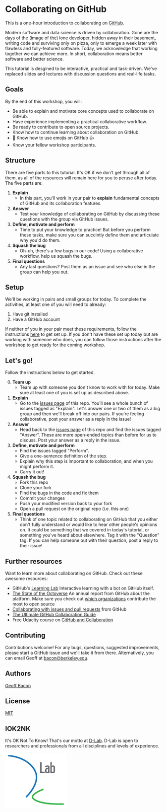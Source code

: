 # Collaborating on GitHub

This is a one-hour introduction to collaborating on [GitHub](https://github.com/).

Modern software and data science is driven by collaboration. Gone are the days of the (image of the) lone developer, hidden away in their basement, writing code and surviving only on pizza, only to emerge a week later with flawless and fully-featured software. Today, we acknowledge that working together we can achieve more. In short, collaboration means better software and better science.

This tutorial is desgined to be interactive, practical and task-driven. We've replaced slides and lectures with discussion questions and real-life tasks.

## Goals

By the end of this workshop, you will:

- Be able to explain and motivate core concepts used to collaborate on GitHub.
- Have experience implementing a practical collaborative workflow.
- Be ready to contribute to open source projects.
- Know how to continue learning about collaboration on GitHub.
- :dizzy: Know how to use emojis on GitHub :+1:
- Know your fellow workshop participants.

## Structure

There are five parts to this tutorial. It's OK if we don't get through all of them, as all of the resources will remain here for you to peruse after today. The five parts are:

1. **Explain** 
    - In this part, you'll work in your pair to **explain** fundamental concepts of GitHub and its collaboration features. 
2. **Answer** 
    - Test your knowledge of collaborating on GitHub by discussing these questions with the group via GitHub issues.
3. **Define, motivate and perform**
    - Time to put your knowledge to practice! But before you perform these tasks, make sure you can succintly define them and articulate why you'd do them.
4. **Squash the bug**
    - Oh-uh, there's a few bugs in our code! Using a collaborative workflow, help us squash the bugs.
5. **Final questions**
    - Any last questions? Post them as an issue and see who else in the group can help you out.


## Setup

We'll be working in pairs and small groups for today. To complete the activities, at least one of you will need to already:

1. Have git installed
2. Have a GitHub account

If neither of you in your pair meet these requirements, follow the instructions [here](setup.md) to get set up. If you don't have these set up today but are working with someone who does, you can follow those instructions after the workshop to get ready for the coming workshop.

## Let's go!

Follow the instructions below to get started.

0. **Team up** 
    - Team up with someone you don't know to work with for today. Make sure at least one of you is set up as described above.
1. **Explain** 
    - Go to the [issues page](https://github.com/geoffbacon/collaboration/issues?q=is%3Aopen+is%3Aissue+label%3AExplain) of this repo. You'll see a whole bunch of issues tagged as "Explain". Let's answer one or two of them as a big group and then we'll break off into our pairs. If you're feeling collaborative, post your answer as a reply in the issue!
2. **Answer**
    - Head back to the [issues page](https://github.com/geoffbacon/collaboration/issues) of this repo and find the issues tagged "Answer". These are more open-ended topics than before for us to discuss. Post your answer as a reply in the issue.
3. **Define, motivate and perform**
    - Find the issues tagged "Perform".
    - Give a one-sentence definition of the step.
    - Explain why this step is important to collaboration, and when you might perform it.
    - Carry it out!
4. **Squash the bug**
    - Fork this repo
    - Clone your fork
    - Find the bugs in the code and fix them
    - Commit your changes
    - Push your modified version back to your fork
    - Open a pull request on the original repo (i.e. this one)
5. **Final questions**
    - Think of one topic related to collaborating on GitHub that you either don't fully understand or would like to hear other people's opinions on. It could be something that we covered in today's tutorial, or something you've heard about elsewhere. Tag it with the "Question" tag. If you can help someone out with their question, post a reply to their issue!

## Further resources

Want to learn more about collaborating on GitHub. Check out these awesome resources:

- GitHub's [Learning Lab](https://lab.github.com/) Interactive learning with a bot on GitHub itself.
- [The State of the Octoverse](https://octoverse.github.com/) An annual report from GitHub about the platform. Make sure you check out [which organizations](https://octoverse.github.com/projects) contribute the most to open source
- [Collaborating with issues and pull requests](https://help.github.com/en/categories/collaborating-with-issues-and-pull-requests) from GitHub
- [The Ultimate GitHub Collaboration Guide](https://medium.com/@jonathanmines/the-ultimate-github-collaboration-guide-df816e98fb67)
- Free Udacity course on [GitHub and Collaboration](https://www.udacity.com/course/github-collaboration--ud456)




## Contributing

Contributions welcome! For any bugs, questions, suggested improvements, please start a GitHub issue and we'll take it from there. Alternatively, you can email Geoff at bacon@berkeley.edu.

## Authors
[Geoff Bacon](https://geoffbacon.github.io/)

## License
[MIT](https://choosealicense.com/licenses/mit/)

## IOK2NK

It's OK Not To Know! That's our motto at [D-Lab](https://dlab.berkeley.edu/). D-Lab is open to researchers and professionals from all disciplines and levels of experience.

<img src="assets/logo.jpg" alt="D-Lab logo" width="200" />
